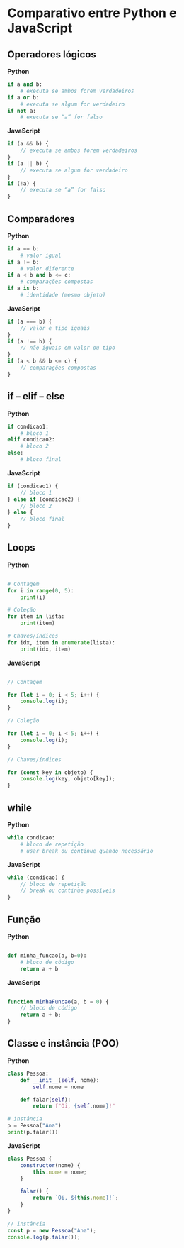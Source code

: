 # Comparativo entre Python e JavaScript

## Operadores lógicos

**Python**
```python
if a and b:
    # executa se ambos forem verdadeiros
if a or b:
    # executa se algum for verdadeiro
if not a:
    # executa se “a” for falso
```

**JavaScript**

```Javascript
if (a && b) {
    // executa se ambos forem verdadeiros
}
if (a || b) {
    // executa se algum for verdadeiro
}
if (!a) {
    // executa se “a” for falso
}
```

## Comparadores

**Python**
```python
if a == b:
    # valor igual
if a != b:
    # valor diferente
if a < b and b <= c:
    # comparações compostas
if a is b:
    # identidade (mesmo objeto)

```

**JavaScript**

```Javascript
if (a === b) {
    // valor e tipo iguais
}
if (a !== b) {
    // não iguais em valor ou tipo
}
if (a < b && b <= c) {
    // comparações compostas
}

```

## if – elif – else

**Python**
```python
if condicao1:
    # bloco 1
elif condicao2:
    # bloco 2
else:
    # bloco final

``` 

**JavaScript**

```Javascript
if (condicao1) {
    // bloco 1
} else if (condicao2) {
    // bloco 2
} else {
    // bloco final
}
```

## Loops

**Python**
```python

# Contagem
for i in range(0, 5):
    print(i)

# Coleção
for item in lista:
    print(item)

# Chaves/índices
for idx, item in enumerate(lista):
    print(idx, item)

```


**JavaScript**

```Javascript

// Contagem

for (let i = 0; i < 5; i++) {
    console.log(i);
}

// Coleção

for (let i = 0; i < 5; i++) {
    console.log(i);
}

// Chaves/índices

for (const key in objeto) {
    console.log(key, objeto[key]);
}


```

## while

**Python**
```python
while condicao:
    # bloco de repetição
    # usar break ou continue quando necessário

```

**JavaScript**

```Javascript
while (condicao) {
    // bloco de repetição
    // break ou continue possíveis
}

```

## Função

**Python**
```python

def minha_funcao(a, b=0):
    # bloco de código
    return a + b

```

**JavaScript**

```Javascript

function minhaFuncao(a, b = 0) {
    // bloco de código
    return a + b;
}


```

## Classe e instância (POO)

**Python**
```python
class Pessoa:
    def __init__(self, nome):
        self.nome = nome

    def falar(self):
        return f"Oi, {self.nome}!"

# instância
p = Pessoa("Ana")
print(p.falar())

```

**JavaScript**

```Javascript
class Pessoa {
    constructor(nome) {
        this.nome = nome;
    }

    falar() {
        return `Oi, ${this.nome}!`;
    }
}

// instância
const p = new Pessoa("Ana");
console.log(p.falar());

```
